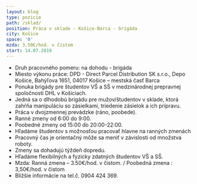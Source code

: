 ```yaml
---
layout: blog
type: pozicie
path: /sklad/
position: Práca v sklade - Košice-Barca - brigáda
city: Košice
space: '0'
mzda: 3.50€/hod. v čistom
start: 14.07.2019
---
```

* Druh pracovného pomeru: na dohodu - brigáda
* Miesto výkonu práce: DPD - Direct Parcel Distribution SK s.r.o., Depo Košice, Bahýľova 1651, 04017 Košice – mestská časť Barca
* Ponuka brigády pre študentov VŠ a SŠ v medzinárodnej prepravnej spoločnosti DHL v Košiciach.
* Jedná sa o dlhodobú brigádu pre mužov/študentov v sklade, ktorá zahŕňa manipuláciu so zásielkami, triedenie zásielok a ich prípravu.
* Práca v dvojzmennej prevádzke (ráno, poobede).
* Ranné zmeny od 6:00 do 9:00.
* Poobedné zmeny od 15:00 do 20:00-22:00.
* Hľadáme študentov s možnosťou pracovať hlavne na ranných zmenách
* Pracovný čas je orientačný môže sa meniť v závislosti od množstva roboty.
* Zmeny sa dohadujú týždeň dopredu.
* Hľadáme flexibilných a fyzicky zdatných študentov VŠ a SŠ.
* Mzda: Ranná zmena – 3.50€/hod. v čistom. / Poobedná zmena : 3,50€/hod. v čistom
* Bližšie informácie na tel.č. 0904 424 369.
